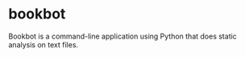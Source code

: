 # bookbot
Bookbot is a command-line application using Python that does static analysis on text files.